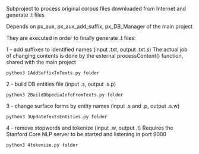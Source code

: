 Subproject to process original corpus files downloaded from Internet and generate .t files

Depends on px_aux, px_aux_add_suffix, px_DB_Manager of the main project


They are executed in order to finally generate .t files:

1 - add suffixes to identified names (input .txt, output .txt.s)
    The actual job of changing contents is done by the external 
    processContent() function, shared with the main project

    python3 1AddSuffixToTexts.py folder 

2 - build DB entities file (input .s, output .s.p)

    python3 2BuildDbpediaInfoFromTexts.py folder

3 - change surface forms by entity names (input .s and .p, output .s.w)

    python3 3UpdateTextsEntities.py folder

4 - remove stopwords and tokenize (input .w, output .t)
    Requires the Stanford Core NLP server to be started and listening in port 9000

    python3 4tokenize.py folder
